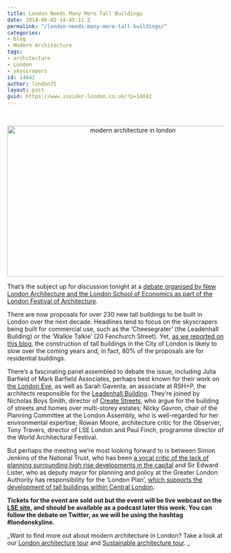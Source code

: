 ```yaml
---
title: London Needs Many More Tall Buildings
date: 2014-06-02 14:45:11 Z
permalink: "/london-needs-many-more-tall-buildings/"
categories:
- blog
- Modern Architecture
tags:
- architecture
- London
- skyscrapers
id: 14842
author: london75
layout: post
guid: https://www.insider-london.co.uk/?p=14842
---
```


&nbsp;

<p style="text-align: center;">
  <a href="/wp-content/uploads/2014/06/modern-architecture-in-london1.jpg"><img class="alignnone size-full wp-image-14895" src="/wp-content/uploads/2014/06/modern-architecture-in-london1.jpg" alt="modern architecture in london" width="569" height="352" /></a>
</p>

That’s the subject up for discussion tonight at a <a href="http://www.lse.ac.uk/publicEvents/events/2014/06/20140602t1830vPT.aspx" target="_blank">debate organised by New London Architecture and the London School of Economi</a><a href="http://www.lse.ac.uk/publicEvents/events/2014/06/20140602t1830vPT.aspx" target="_blank">cs as part of the London Festival of Architecture</a>.

There are now proposals for over 230 new tall buildings to be built in London over the next decade. Headlines tend to focus on the skyscrapers being built for commercial use, such as the ‘Cheesegrater’ (the Leadenhall Building) or the ‘Walkie Talkie’ (20 Fenchurch Street). Yet, <a href="/london-skyscrapers-future-city-of-london-development/" target="_blank">as we reported on this blog</a>, the construction of tall buildings in the City of London is likely to slow over the coming years and, in fact, 80% of the proposals are for residential buildings.

There’s a fascinating panel assembled to debate the issue, including Julia Barfield of Mark Barfield Associates, perhaps best known for their work on <a href="http://www.marksbarfield.com/#/projects/london-eye?filter=location&locale=ldn" target="_blank">the London Eye</a>, as well as Sarah Gaventa, an associate at RSH+P, the architects responsible for the <a href="http://www.rsh-p.com/render.aspx?siteID=1&navIDs=1,4,25,361,366" target="_blank">Leadenhall Building</a>. They’re joined by Nicholas Boys Smith, director of <a href="http://www.createstreets.com/why/4579560003" target="_blank">Create Streets</a>, who argue for the building of streets and homes over multi-storey estates; Nicky Gavron, chair of the Planning Committee at the London Assembly, who is well-regarded for her environmental expertise; Rowan Moore, architecture critic for the Observer, Tony Travers, director of LSE London and Paul Finch, programme director of the World Architectural Festival.

But perhaps the meeting we’re most looking forward to is between Simon Jenkins of the National Trust, who has been <a href="http://www.standard.co.uk/comment/simon-jenkins-taking-action-now-over-our-skyline-is-too-little-too-late-9227812.html" target="_blank">a vocal critic of the lack of planning surrounding high rise developments in the capital</a> and Sir Edward Lister, who as deputy mayor for planning and policy at the Greater London Authority has responsibility for the ‘London Plan’, <a href="/skyscrapers-london-development-future-central-london/" target="_blank">which supports the development of tall buildings within Central London</a>.

**Tickets for the event are sold out but the event will be live webcast on the <a href="http://www.lse.ac.uk/publicEvents/events/2014/06/20140602t1830vPT.aspx" target="_blank">LSE site</a>, and should be available as a podcast later this week. You can follow the debate on Twitter, as we will be using the hashtag #londonskyline.**

_Want to find more out about modern architecture in London? Take a look at our <a href="https://www.insider-london.co.uk/london-architecture-walking-tours/" target="_blank">London architecture tour</a> and <a href="https://www.insider-london.co.uk/sustainable-green-building-london-tours-2/" target="_blank">Sustainable architecture tour</a>. _